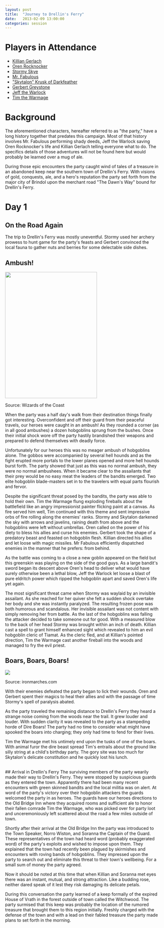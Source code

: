 ```yaml
---
layout: post
title:  "Journey to Drellin's Ferry"
date:   2013-02-09 13:00:00
categories: session
---
```


# Players in Attendance
* [Killian Gerlach]({{site.baseurl}}/party/killian_gerlach.html)
* [Oren Rocknocker]({{site.baseurl}}/party/oren_rocknocker.html)
* [Stormy Skye]({{site.baseurl}}/party/stormy_sky.html)
* [Mr. Fabulous]({{site.baseurl}}/party/mr_fabulous.html)
* ["Skytalon" Krusk of Darkfeather]({{site.baseurl}}/party/krusk.html)
* [Gerbert Greystone]({{site.baseurl}}/party/gerbert_greystone.html)
* [Jeff the Warlock]({{site.baseurl}}/party/jeff_the_warlock.html)
* [Tim the Warmage]({{site.baseurl}}/party/tim_the_warmage.html)

# Background
The aforementioned characters, hereafter referred to as "the party," have a long history together that predates this campaign. Most of that history involves Mr. Fabulous performing shady deeds, Jeff the Warlock saving Oren Rocknocker's life and Killian Gerlach telling everyone what to do. The specifics details of those adventures will not be found here but would probably be learned over a mug of ale.

During those epic encounters the party caught wind of tales of a treasure in an abandoned keep near the southern town of Drellin's Ferry. With visions of gold, conquests, ale, and a hero's reputation the party set forth from the major city of Brindol upon the merchant road "The Dawn's Way" bound for Drellin's Ferry.

# Day 1
## On the Road Again

The trip to Drellin's Ferry was mostly uneventful. Stormy used her archery prowess to hunt game for the party's feasts and Gerbert convinced the local fauna to gather nuts and berries for some delectable side dishes.

## Ambush!
<div class="image-frame right"><img width="300px" height="412px" src="{{ site.baseurl }}/img/ambush.jpg" /><p class="source">Source: Wizards of the Coast</p></div>
When the party was a half day's walk from their destination things finally got interesting. Overconfident and off their guard from their peaceful travels, our heroes were caught in an ambush! As they rounded a corner (as in all good ambushes) a dozen hobgoblins sprung from the bushes. Once their initial shock wore off the party hastily brandished their weapons and prepared to defend themselves with deadly force.

Unfortunately for our heroes this was no meager ambush of hobgoblins alone. The gobbos were accompanied by several hell hounds and as the fight erupted more portals to the lower planes opened and more hell hounds burst forth. The party showed that just as this was no normal ambush, they were no normal ambushees. When it became clear to the assailants that their prey would be no easy meat the leaders of the bandits emerged. Two elite hobgoblin blade-masters set in to the travelers with equal parts flourish and fervor.

Despite the significant threat posed by the bandits, the party was able to hold their own. Tim the Warmage flung exploding fireballs about the battlefield like an angry impressionist painter flicking paint at a canvas. As fire served him well, Tim continued with this theme and sent impressive orbs of fire rolling along the enemies' ranks. Stormy and Skytalon darkened the sky with arrows and javelins, raining death from above and the hobgoblins were left without umbrellas. Oren called on the power of his diety to bless his allies and curse his enemies. Gerbert took the shape of a predatory beast and feasted on hobgoblin flesh. Killian directed his allies and let loose with magic missiles. Mr Fabulous efficiently dispatched enemies in the manner that he prefers: from behind.

As the battle was coming to a close a new goblin appeared on the field but this greenskin was playing on the side of the good guys. As a large bandit's sword began its descent above Oren's head to deliver what would have surely otherwise been a lethal blow, Jeff the Warlock let loose a blast of pure eldritch power which ripped the hobgoblin apart and saved Oren's life yet again.

The most significant threat came when Stormy was waylaid by an invisible assailant. As she reached for her quiver she felt a sudden shock overtake her body and she was instantly paralyzed. The resulting frozen pose was both humorous and scandalous. Her invisible assailant was not content with simply removing her from battle. As the last of the hobgoblins was falling the attacker decided to take someone out for good. With a measured blow to the back of her head Stormy was brought within an inch of death. Killian cast a spell to grant himself enhanced sight which revealed to him an evil hobgoblin cleric of Tiamat. As the cleric fled, and at Killian's pointed direction, Tim the Warmage cast another fireball into the woods and managed to fry the evil priest.

## Boars, Boars, Boars!
<div class="image-frame left"><img src="http://ironmarches.com/wp-content/uploads/2011/03/images1.jpg" /><p class="source">Source: ironmarches.com</p></div>
With their enemies defeated the party began to lick their wounds. Oren and Gerbert spent their magics to heal their allies and with the passage of time Stormy's spell of paralysis abated.

As the party traveled the remaining distance to Drellin's Ferry they heard a strange noise coming from the woods near the trail. It grew louder and louder. With sudden clarity it was revealed to the party as a stampeding horde of Dire Boars! The party had no time to consider what might have spooked the boars into charging; they only had time to fend for their lives.

Tim the Warmage met his untimely end upon the tusks of one of the boars. With animal furor the dire beast spread Tim's entrails about the ground like silly string at a child's birthday party. The gory site was too much for Skytalon's delicate constitution and he quickly lost his lunch.

<br />
## Arrival in Drellin's Ferry
The surviving members of the party wearily made their way to Drellin's Ferry. They were stopped by suspicious guards as they entered the town. Apparently there had been many recent encounters with green skinned bandits and the local militia was on alert. At word of the party's victory over their hobgoblin attackers the guards welcomed the party in as heroes. The guards have our heroes directions to the Old Bridge Inn where they acquired rooms and sufficient ale to honor their fallen comrade Tim the Warmage, who was picked over for party loot and unceremoniously left scattered about the road a few miles outside of town.

Shortly after their arrival at the Old Bridge Inn the party was introduced to the Town Speaker, Norro Wiston, and Soranna the Captain of the Guard. These representatives of the town had heard word (probably exaggerated word) of the party's exploits and wished to impose upon them. They explained that the town had recently been plagued by skirmishes and encounters with roving bands of hobgoblins. They impressed upon the party to search out and eliminate this threat to their town's wellbeing. For a small sum of money the party agreed.

Now it should be noted at this time that when Killian and Soranna met eyes there was an instant, mutual, and strong attraction. Like a budding rose, neither dared speak of it lest they risk damaging its delicate petals.

During this conversation the party learned of a keep formally of the expired House of Vrath in the forest outside of town called the Witchwood. The party surmised that this keep was probably the location of the rumored treasure that brought them to this region initially. Freshly charged with the defense of the town and with a lead on their fabled treasure the party made plans to set forth in the morning.

